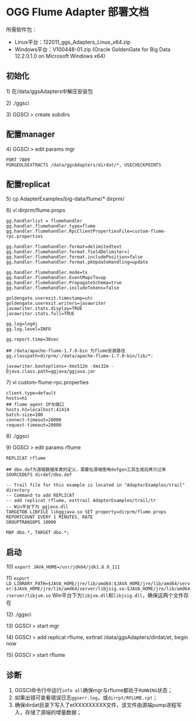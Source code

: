 # OGG Flume Adapter 部署文档

所需软件包：

* Linux平台：122011\_ggs\_Adapters\_Linux\_x64.zip
* Windows平台：V100448-01.zip \(Oracle GoldenGate for Big Data 12.2.0.1.0 on Microsoft Windows x64\)

## 初始化

1\) 在/data/ggsAdapters中解压安装包

2\) ./ggsci

3\) GGSCI &gt; create subdirs

## 配置manager

4\) GGSCI &gt; edit params mgr

```text
PORT 7809
PURGEOLDEXTRACTS /data/ggsAdapters/dirdat/*, USECHECKPOINTS
```

## 配置replicat

5\) cp AdapterExamples/big-data/flume/\* dirprm/

6\) vi dirprm/flume.props

```text
gg.handlerlist = flumehandler
gg.handler.flumehandler.type=flume
gg.handler.flumehandler.RpcClientPropertiesFile=custom-flume-rpc.properties

gg.handler.flumehandler.format=delimitedtext
gg.handler.flumehandler.format.fieldDelimiter=|
gg.handler.flumehandler.format.includePosition=false
gg.handler.flumehandler.format.pkUpdateHandling=update

gg.handler.flumehandler.mode=tx
gg.handler.flumehandler.EventMapsTo=op
gg.handler.flumehandler.PropagateSchema=true
gg.handler.flumehandler.includeTokens=false

goldengate.userexit.timestamp=utc
goldengate.userexit.writers=javawriter
javawriter.stats.display=TRUE
javawriter.stats.full=TRUE

gg.log=log4j
gg.log.level=INFO

gg.report.time=30sec

## /data/apache-flume-1.7.0-bin 为flume安装路径
gg.classpath=dirprm/:/data/apache-flume-1.7.0-bin/lib/*:

javawriter.bootoptions=-Xmx512m -Xms32m -Djava.class.path=ggjava/ggjava.jar
```

7\) vi custom-flume-rpc.properties

```text
client.type=default
hosts=h1
## flume agent IP与端口
hosts.h1=localhost:41414
batch-size=100
connect-timeout=20000
request-timeout=20000
```

8\) ./ggsci

9\) GGSCI &gt; edit params rflume

```text
REPLICAT rflume

## dbo.def为源端数据库表的定义，需要在源端使用defgen工具生成后拷贝过来
SOURCEDEFS dirdef/dbo.def

-- Trail file for this example is located in "AdapterExamples/trail" directory
-- Command to add REPLICAT
-- add replicat rflume, exttrail AdapterExamples/trail/tr
-- Win平台下为 ggjava.dll
TARGETDB LIBFILE libggjava.so SET property=dirprm/flume.props
REPORTCOUNT EVERY 1 MINUTES, RATE
GROUPTRANSOPS 10000

MAP dbo.*, TARGET dbo.*;
```

## 启动

10\) `export JAVA_HOME=/usr/jdk64/jdk1.8.0_111`

11\) `export LD_LIBRARY_PATH=$JAVA_HOME/jre/lib/amd64:$JAVA_HOME/jre/lib/amd64/server:$JAVA_HOME/jre/lib/amd64/server/libjsig.so:$JAVA_HOME/jre/lib/amd64/server/libjvm.so` Win平台下为`libjvm.dll`和`libjsig.dll`，确保这两个文件存在

12\) ./ggsci

13\) GGSCI &gt; start mgr

14\) GGSCI &gt; add replicat rflume, exttrail /data/ggsAdapters/dirdat/et, begin now

15\) GGSCI &gt; start rflume

## 诊断

1. GGSCI命令行中运行`info all`确保mgr与rflume都处于`RUNNING`状态；
2. 如果出错可查看错误日志`ggserr.log`，或`dirrpt/RFLUME.rpt`；
3. 确保dirdat目录下写入了etXXXXXXXXX文件，该文件由源端pump进程写入，存储了源端的增量数据；

